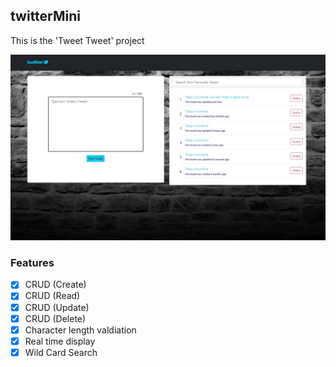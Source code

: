## twitterMini
This is the 'Tweet Tweet' project

![HTML View](./skeleton.jpg)
### Features
 - [x] CRUD (Create)
 - [x] CRUD (Read)
 - [x] CRUD (Update)
 - [x] CRUD (Delete)
 - [x] Character length valdiation
 - [x] Real time display
 - [x] Wild Card Search